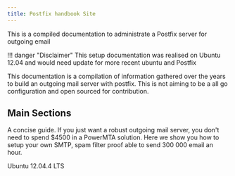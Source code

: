 ```yaml
---
title: Postfix handbook Site
---
```

This is a compiled documentation to administrate a Postfix server for outgoing email

!!! danger "Disclaimer"
    This setup documentation was realised on Ubuntu 12.04 and would need update for more recent ubuntu and Postfix



This documentation is a compilation of information gathered over the years to build an outgoing mail server with postfix. This is not aiming to be a all go configuration and open sourced for contribution.

## Main Sections

A concise guide. If you just want a robust outgoing mail server, you don't need to spend $4500 in a PowerMTA solution. Here we show you how to setup your own SMTP, spam filter proof able to send 300 000 email an hour.

Ubuntu 12.04.4 LTS